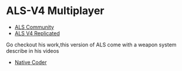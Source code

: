 # ALS-V4 Multiplayer

 - [ALS Community](https://github.com/dyanikoglu/ALS-Community)
 - [ALS V4 Replicated](https://github.com/RigTag/ALS_V4_Replicated/tree/main)

Go checkout his work,this version of ALS come with a weapon system describe in his videos


 - [Native Coder](https://bulldogjob.com/news/449-how-to-write-a-good-readme-for-your-github-project)
